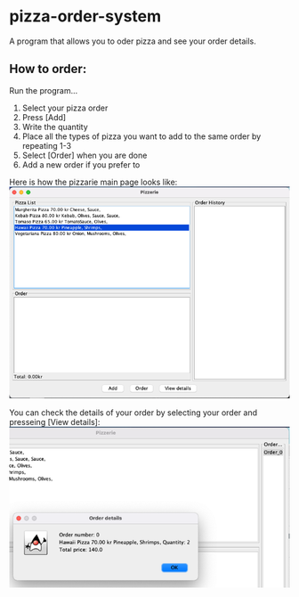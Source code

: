 # pizza-order-system
A program that allows you to oder pizza and see your order details. 

## How to order:
Run the program...
1. Select your pizza order
2. Press [Add] 
3. Write the quantity 
4. Place all the types of pizza you want to add to the same order by repeating 1-3  
5. Select [Order] when you are done
6. Add a new order if you prefer to

Here is how the pizzarie main page looks like: 
![Pizzerie main page](images/Pizzerie-main-page.png)

You can check the details of your order by selecting your order and presseing [View details]:
![Order details](images/Order-details.png)

